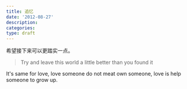 ```yaml
---
title: 追忆
date: '2012-08-27'
description:
categories:
type: draft
---
```


希望接下来可以更踏实一点。

> Try and leave this world a little better than you found it
   

It's same for love, love someone do not meat own someone, love is help someone to grow up.
